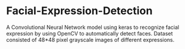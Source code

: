 # Facial-Expression-Detection
A Convolutional Neural Network model using keras to recognize facial expression by using OpenCV to automatically detect faces. Dataset consisted of 48*48 pixel grayscale images of different expressions.
